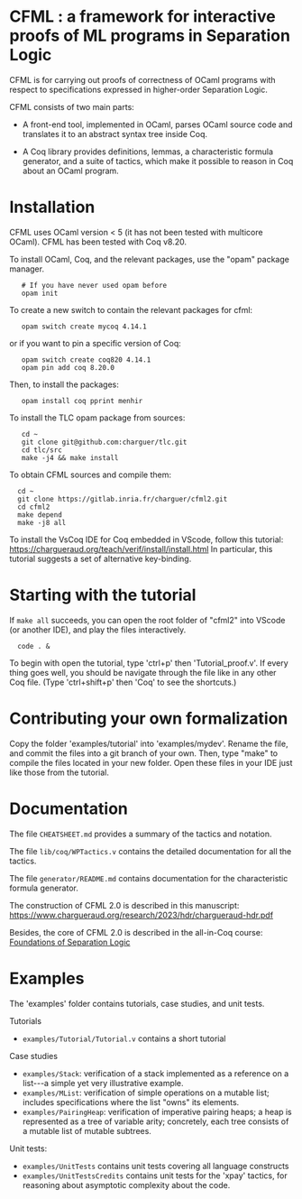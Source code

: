 # CFML : a framework for interactive proofs of ML programs in Separation Logic

CFML is for carrying out proofs of correctness of OCaml programs with
respect to specifications expressed in higher-order Separation Logic.

CFML consists of two main parts:

- A front-end tool, implemented in OCaml, parses OCaml source code and
  translates it to an abstract syntax tree inside Coq.

- A Coq library provides definitions, lemmas, a characteristic formula
  generator, and a suite of tactics, which make it possible to reason in Coq
  about an OCaml program.


# Installation

CFML uses OCaml version < 5 (it has not been tested with multicore OCaml).
CFML has been tested with Coq v8.20.

To install OCaml, Coq, and the relevant packages, use the "opam" package manager.

```
   # If you have never used opam before
   opam init
```

To create a new switch to contain the relevant packages for cfml:

```
   opam switch create mycoq 4.14.1
```

or if you want to pin a specific version of Coq:
```
   opam switch create coq820 4.14.1
   opam pin add coq 8.20.0
```

Then, to install the packages:

```
   opam install coq pprint menhir 
```

To install the TLC opam package from sources:

```
   cd ~
   git clone git@github.com:charguer/tlc.git
   cd tlc/src
   make -j4 && make install
```

To obtain CFML sources and compile them:

```
  cd ~
  git clone https://gitlab.inria.fr/charguer/cfml2.git
  cd cfml2
  make depend
  make -j8 all
```

To install the VsCoq IDE for Coq embedded in VScode, follow this tutorial:
https://chargueraud.org/teach/verif/install/install.html
In particular, this tutorial suggests a set of alternative key-binding.

# Starting with the tutorial

If `make all` succeeds, you can open the root folder of "cfml2"
into VScode (or another IDE), and play the files interactively.

```
  code . &
```

To begin with open the tutorial, type 'ctrl+p' then 'Tutorial_proof.v'.
If every thing goes well, you should be navigate through the file like
in any other Coq file. (Type 'ctrl+shift+p' then 'Coq' to see the shortcuts.)


# Contributing your own formalization

Copy the folder 'examples/tutorial' into 'examples/mydev'.
Rename the file, and commit the files into a git branch of your own.
Then, type "make" to compile the files located in your new folder.
Open these files in your IDE just like those from the tutorial.


# Documentation

The file `CHEATSHEET.md` provides a summary of the tactics and notation.

The file `lib/coq/WPTactics.v` contains the detailed documentation for
all the tactics.

The file `generator/README.md` contains documentation for the
characteristic formula generator.

The construction of CFML 2.0 is described in this manuscript:
https://www.chargueraud.org/research/2023/hdr/chargueraud-hdr.pdf

Besides, the core of CFML 2.0 is described in the all-in-Coq course:
[Foundations of Separation Logic](https://softwarefoundations.cis.upenn.edu/slf-current/index.html)


# Examples

The 'examples' folder contains tutorials, case studies, and unit tests.

Tutorials

- `examples/Tutorial/Tutorial.v` contains a short tutorial

Case studies

- `examples/Stack`: verification of a stack implemented as a reference on a list---a simple yet very illustrative example.
- `examples/MList`: verification of simple operations on a mutable list; includes specifications where the list "owns" its elements.
- `examples/PairingHeap`: verification of imperative pairing heaps; a heap is represented as a tree of variable arity; concretely, each tree consists of a mutable list of mutable subtrees.

Unit tests:

- `examples/UnitTests` contains unit tests covering all language constructs
- `examples/UnitTestsCredits` contains unit tests for the 'xpay' tactics,
  for reasoning about asymptotic complexity about the code.



